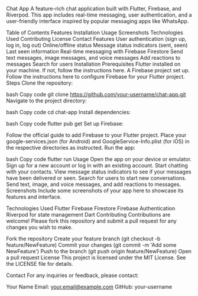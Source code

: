Chat App
A feature-rich chat application built with Flutter, Firebase, and Riverpod. This app includes real-time messaging, user authentication, and a user-friendly interface inspired by popular messaging apps like WhatsApp.

Table of Contents
Features
Installation
Usage
Screenshots
Technologies Used
Contributing
License
Contact
Features
User authentication (sign up, log in, log out)
Online/offline status
Message status indicators (sent, seen)
Last seen information
Real-time messaging with Firebase Firestore
Send text messages, image messages, and voice messages
Add reactions to messages
Search for users
Installation
Prerequisites
Flutter installed on your machine. If not, follow the instructions here.
A Firebase project set up. Follow the instructions here to configure Firebase for your Flutter project.
Steps
Clone the repository:

bash
Copy code
git clone https://github.com/your-username/chat-app.git
Navigate to the project directory:

bash
Copy code
cd chat-app
Install dependencies:

bash
Copy code
flutter pub get
Set up Firebase:

Follow the official guide to add Firebase to your Flutter project.
Place your google-services.json (for Android) and GoogleService-Info.plist (for iOS) in the respective directories as instructed.
Run the app:

bash
Copy code
flutter run
Usage
Open the app on your device or emulator.
Sign up for a new account or log in with an existing account.
Start chatting with your contacts.
View message status indicators to see if your messages have been delivered or seen.
Search for users to start new conversations.
Send text, image, and voice messages, and add reactions to messages.
Screenshots
Include some screenshots of your app here to showcase its features and interface.

Technologies Used
Flutter
Firebase Firestore
Firebase Authentication
Riverpod for state management
Dart
Contributing
Contributions are welcome! Please fork this repository and submit a pull request for any changes you wish to make.

Fork the repository
Create your feature branch (git checkout -b feature/NewFeature)
Commit your changes (git commit -m 'Add some NewFeature')
Push to the branch (git push origin feature/NewFeature)
Open a pull request
License
This project is licensed under the MIT License. See the LICENSE file for details.

Contact
For any inquiries or feedback, please contact:

Your Name
Email: your.email@example.com
GitHub: your-username
